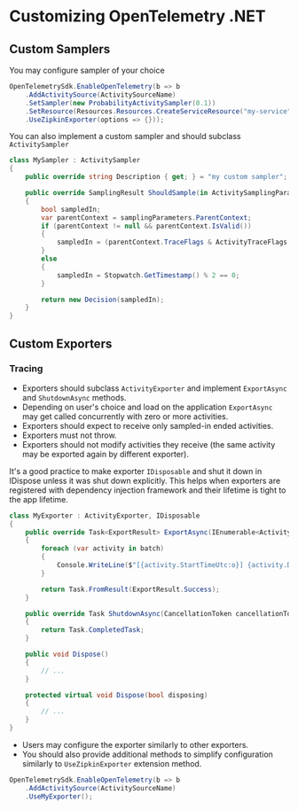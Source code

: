 # Customizing OpenTelemetry .NET

## Custom Samplers

You may configure sampler of your choice

```csharp
OpenTelemetrySdk.EnableOpenTelemetry(b => b
    .AddActivitySource(ActivitySourceName)
    .SetSampler(new ProbabilityActivitySampler(0.1))
    .SetResource(Resources.Resources.CreateServiceResource("my-service"))
    .UseZipkinExporter(options => {}));
```

You can also implement a custom sampler and should subclass `ActivitySampler`

```csharp
class MySampler : ActivitySampler
{
    public override string Description { get; } = "my custom sampler";

    public override SamplingResult ShouldSample(in ActivitySamplingParameters samplingParameters)
    {
        bool sampledIn;
        var parentContext = samplingParameters.ParentContext;
        if (parentContext != null && parentContext.IsValid())
        {
            sampledIn = (parentContext.TraceFlags & ActivityTraceFlags.Recorded) != 0;
        }
        else
        {
            sampledIn = Stopwatch.GetTimestamp() % 2 == 0;
        }

        return new Decision(sampledIn);
    }
}
```

## Custom Exporters

### Tracing

- Exporters should subclass `ActivityExporter` and implement `ExportAsync` and `ShutdownAsync` methods.
- Depending on user's choice and load on the application `ExportAsync` may get called concurrently with zero or more activities.
- Exporters should expect to receive only sampled-in ended activities.
- Exporters must not throw.
- Exporters should not modify activities they receive (the same activity may be exported again by different exporter).

It's a good practice to make exporter `IDisposable` and shut it down in IDispose unless it was shut down explicitly. This helps when exporters are registered with dependency injection framework and their lifetime is tight to the app lifetime.

```csharp
class MyExporter : ActivityExporter, IDisposable
{
    public override Task<ExportResult> ExportAsync(IEnumerable<Activity> batch, CancellationToken cancellationToken)
    {
        foreach (var activity in batch)
        {
            Console.WriteLine($"[{activity.StartTimeUtc:o}] {activity.DisplayName} {activity.Context.TraceId.ToHexString()} {activity.Context.SpanId.ToHexString()}");
        }

        return Task.FromResult(ExportResult.Success);
    }

    public override Task ShutdownAsync(CancellationToken cancellationToken)
    {
        return Task.CompletedTask;
    }

    public void Dispose()
    {
        // ...
    }

    protected virtual void Dispose(bool disposing)
    {
        // ...
    }
}
```

- Users may configure the exporter similarly to other exporters.
- You should also provide additional methods to simplify configuration similarly to `UseZipkinExporter` extension method.

```csharp
OpenTelemetrySdk.EnableOpenTelemetry(b => b
    .AddActivitySource(ActivitySourceName)
    .UseMyExporter();
```
